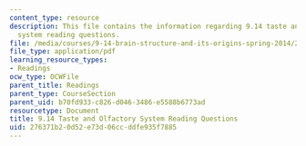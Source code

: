 ```yaml
---
content_type: resource
description: This file contains the information regarding 9.14 taste and olfactory
  system reading questions.
file: /media/courses/9-14-brain-structure-and-its-origins-spring-2014/276371b20d52e73d06ccddfe935f7885_MIT9_14S14_TasteReadQue.pdf
file_type: application/pdf
learning_resource_types:
- Readings
ocw_type: OCWFile
parent_title: Readings
parent_type: CourseSection
parent_uid: b70fd933-c826-d046-3486-e5588b6773ad
resourcetype: Document
title: 9.14 Taste and Olfactory System Reading Questions
uid: 276371b2-0d52-e73d-06cc-ddfe935f7885
---
```

